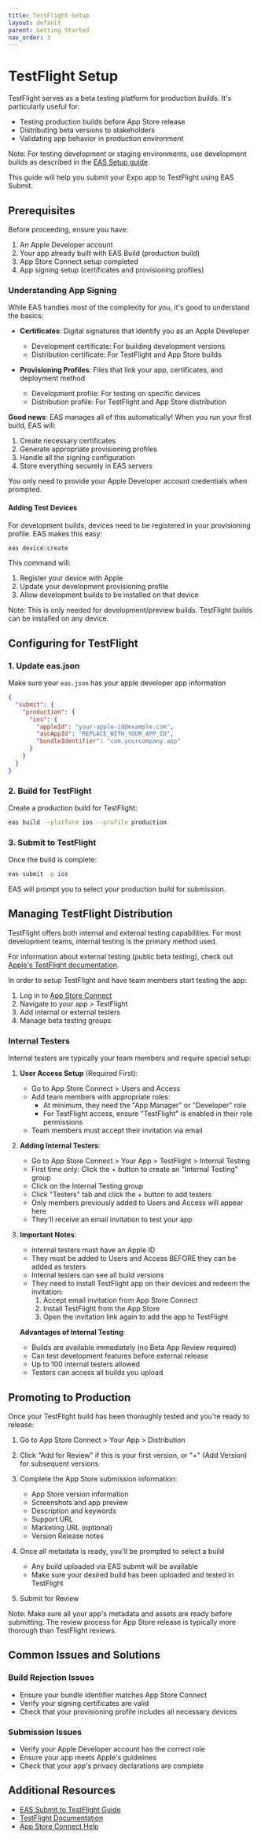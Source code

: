 ```yaml
---
title: TestFlight Setup
layout: default
parent: Getting Started
nav_order: 3
---
```


# TestFlight Setup

TestFlight serves as a beta testing platform for production builds. It's particularly useful for:
- Testing production builds before App Store release
- Distributing beta versions to stakeholders
- Validating app behavior in production environment

Note: For testing development or staging environments, use development builds as described in the [EAS Setup guide](./easSetup.md).

This guide will help you submit your Expo app to TestFlight using EAS Submit.

## Prerequisites

Before proceeding, ensure you have:
1. An Apple Developer account
2. Your app already built with EAS Build (production build)
3. App Store Connect setup completed
4. App signing setup (certificates and provisioning profiles)

### Understanding App Signing

While EAS handles most of the complexity for you, it's good to understand the basics:

- **Certificates**: Digital signatures that identify you as an Apple Developer
  - Development certificate: For building development versions
  - Distribution certificate: For TestFlight and App Store builds

- **Provisioning Profiles**: Files that link your app, certificates, and deployment method
  - Development profile: For testing on specific devices
  - Distribution profile: For TestFlight and App Store distribution

**Good news**: EAS manages all of this automatically! When you run your first build, EAS will:
1. Create necessary certificates
2. Generate appropriate provisioning profiles
3. Handle all the signing configuration
4. Store everything securely in EAS servers

You only need to provide your Apple Developer account credentials when prompted.

#### Adding Test Devices

For development builds, devices need to be registered in your provisioning profile. EAS makes this easy:

```bash
eas device:create
```

This command will:
1. Register your device with Apple
2. Update your development provisioning profile
3. Allow development builds to be installed on that device

Note: This is only needed for development/preview builds. TestFlight builds can be installed on any device.

## Configuring for TestFlight

### 1. Update eas.json

Make sure your `eas.json` has your apple developer app information

```json
{
  "submit": {
    "production": {
      "ios": {
        "appleId": "your-apple-id@example.com",
        "ascAppId": "REPLACE_WITH_YOUR_APP_ID",
        "bundleIdentifier": "com.yourcompany.app"
      }
    }
  }
}
```

### 2. Build for TestFlight

Create a production build for TestFlight:

```bash
eas build --platform ios --profile production
```

### 3. Submit to TestFlight

Once the build is complete:

```bash
eas submit -p ios
```

EAS will prompt you to select your production build for submission.

## Managing TestFlight Distribution

TestFlight offers both internal and external testing capabilities. For most development teams, internal testing is the primary method used.

For information about external testing (public beta testing), check out [Apple's TestFlight documentation](https://developer.apple.com/testflight/).

In order to setup TestFlight and have team members start testing the app:

1. Log in to [App Store Connect](https://appstoreconnect.apple.com)
2. Navigate to your app > TestFlight
3. Add internal or external testers
4. Manage beta testing groups

### Internal Testers

Internal testers are typically your team members and require special setup:

1. **User Access Setup** (Required First):
   - Go to App Store Connect > Users and Access
   - Add team members with appropriate roles:
     - At minimum, they need the "App Manager" or "Developer" role
     - For TestFlight access, ensure "TestFlight" is enabled in their role permissions
   - Team members must accept their invitation via email

2. **Adding Internal Testers**:
   - Go to App Store Connect > Your App > TestFlight > Internal Testing
   - First time only: Click the + button to create an "Internal Testing" group
   - Click on the Internal Testing group
   - Click "Testers" tab and click the + button to add testers
   - Only members previously added to Users and Access will appear here
   - They'll receive an email invitation to test your app

3. **Important Notes**:
   - Internal testers must have an Apple ID
   - They must be added to Users and Access BEFORE they can be added as testers
   - Internal testers can see all build versions
   - They need to install TestFlight app on their devices and redeem the invitation:
     1. Accept email invitation from App Store Connect
     2. Install TestFlight from the App Store
     3. Open the invitation link again to add the app to TestFlight

    **Advantages of Internal Testing**:
   - Builds are available immediately (no Beta App Review required)
   - Can test development features before external release
   - Up to 100 internal testers allowed
   - Testers can access all builds you upload

## Promoting to Production

Once your TestFlight build has been thoroughly tested and you're ready to release:

1. Go to App Store Connect > Your App > Distribution
2. Click "Add for Review" if this is your first version, or "+" (Add Version) for subsequent versions
3. Complete the App Store submission information:
   - App Store version information
   - Screenshots and app preview
   - Description and keywords
   - Support URL
   - Marketing URL (optional)
   - Version Release notes
4. Once all metadata is ready, you'll be prompted to select a build
   - Any build uploaded via EAS submit will be available
   - Make sure your desired build has been uploaded and tested in TestFlight

5. Submit for Review

Note: Make sure all your app's metadata and assets are ready before submitting. The review process for App Store release is typically more thorough than TestFlight reviews.

## Common Issues and Solutions

### Build Rejection Issues
- Ensure your bundle identifier matches App Store Connect
- Verify your signing certificates are valid
- Check that your provisioning profile includes all necessary devices

### Submission Issues
- Verify your Apple Developer account has the correct role
- Ensure your app meets Apple's guidelines
- Check that your app's privacy declarations are complete

## Additional Resources

- [EAS Submit to TestFlight Guide](https://docs.expo.dev/submit/ios/)
- [TestFlight Documentation](https://developer.apple.com/testflight/)
- [App Store Connect Help](https://help.apple.com/app-store-connect/) 